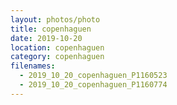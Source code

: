 ```yaml
---
layout: photos/photo
title: copenhaguen
date: 2019-10-20
location: copenhaguen
category: copenhaguen
filenames:
  - 2019_10_20_copenhaguen_P1160523
  - 2019_10_20_copenhaguen_P1160774
---
```

